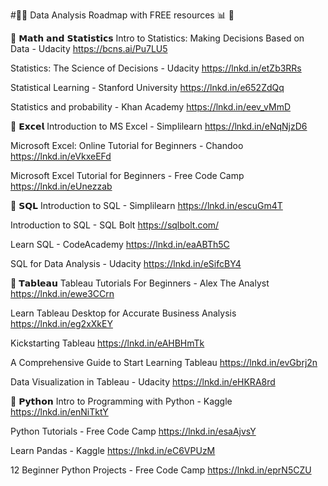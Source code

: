 
#👨‍💻 Data Analysis Roadmap with FREE resources 📊 💸

📌 𝗠𝗮𝘁𝗵 𝗮𝗻𝗱 𝗦𝘁𝗮𝘁𝗶𝘀𝘁𝗶𝗰𝘀
Intro to Statistics: Making Decisions Based on Data - Udacity
https://bcns.ai/Pu7LU5

Statistics: The Science of Decisions - Udacity
https://lnkd.in/etZb3RRs

Statistical Learning - Stanford University
https://lnkd.in/e652ZdQq

Statistics and probability - Khan Academy
https://lnkd.in/eev_vMmD

📌 𝗘𝘅𝗰𝗲𝗹
Introduction to MS Excel - Simplilearn
https://lnkd.in/eNqNjzD6

Microsoft Excel: Online Tutorial for Beginners - Chandoo
https://lnkd.in/eVkxeEFd

Microsoft Excel Tutorial for Beginners - Free Code Camp
https://lnkd.in/eUnezzab

📌 𝗦𝗤𝗟
Introduction to SQL - Simplilearn
https://lnkd.in/escuGm4T

Introduction to SQL - SQL Bolt
https://sqlbolt.com/

Learn SQL - CodeAcademy
https://lnkd.in/eaABTh5C

SQL for Data Analysis - Udacity
https://lnkd.in/eSifcBY4

📌 𝗧𝗮𝗯𝗹𝗲𝗮𝘂
Tableau Tutorials For Beginners - Alex The Analyst
https://lnkd.in/ewe3CCrn

Learn Tableau Desktop for Accurate Business Analysis
https://lnkd.in/eg2xXkEY

Kickstarting Tableau
https://lnkd.in/eAHBHmTk

A Comprehensive Guide to Start Learning Tableau
https://lnkd.in/evGbrj2n

Data Visualization in Tableau - Udacity
https://lnkd.in/eHKRA8rd

📌 𝗣𝘆𝘁𝗵𝗼𝗻
Intro to Programming with Python - Kaggle
https://lnkd.in/enNiTktY

Python Tutorials - Free Code Camp
https://lnkd.in/esaAjvsY

Learn Pandas - Kaggle
https://lnkd.in/eC6VPUzM

12 Beginner Python Projects - Free Code Camp
https://lnkd.in/eprN5CZU
